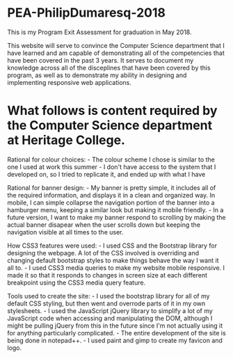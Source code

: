# PEA-PhilipDumaresq-2018
This is my Program Exit Assessment for graduation in May 2018. 

This website will serve to convince the Computer Science department that I have learned and am capable of demonstrating all of the competencies that have been covered in the past 3 years. It serves to document my knowledge across all of the disceplines that have been covered by this program, as well as to demonstrate my ability in designing and implementing responsive web applications. 

# What follows is content required by the Computer Science department at Heritage College. 
Rational for colour choices:
	- The colour scheme I chose is similar to the one I used at work this summer
	- I don't have access to the system that I developed on, so I tried to replicate it, and ended up with what I have

Rational for banner design:
	- My banner is pretty simple, it includes all of the required information, and displays it in a clean 
		and organized way. In mobile, I can simple collaprse the navigation portion of the banner into a 
		hamburger menu, keeping a similar look but making it mobile friendly.
	- In a future version, I want to make my banner respond to scrolling by making the actual banner disapear when
		the user scrolls down but keeping the navigation visible at all times to the user.
	
How CSS3 features were used:
	- I used CSS and the Bootstrap library for designing the webpage. A lot of the CSS involved is overriding 
		and changing default bootstrap styles to make things behave the way I want it all to. 
	- I used CSS3 media queries to make my website mobile responsive. I made it so that it responds to changes
		in screen size at each different breakpoint using the CSS3 media query feature. 
	
Tools used to create the site:
	- I used the bootstrap library for all of my default CSS styling, but then went and overrode parts of 
		it in my own stylesheets.
	- I used the JavaScript jQuery library to simplify a lot of my JavaScript code when accessing and manipulating 
		the DOM, although I might be pulling jQuery from this in the future since I'm not actually using it for 
		anything particularly complicated. 
	- The entire development of the site is being done in notepad++.
	- I used paint and gimp to create my favicon and logo.
